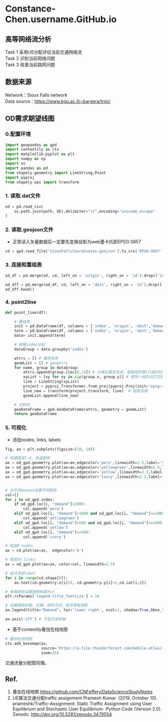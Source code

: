 # Constance-Chen.username.GitHub.io
## 高等网络流分析

Task 1 采用UE分配评估当前交通网络流<br>
Task 2 识别当前网络问题<br>
Task 3 改善当前路网问题

## 数据来源

Network：Sioux Falls network<br>
Data source：https://www.bgu.ac.il/~bargera/tntp/

## OD需求期望线图
### 0.配置环境
```python
import geopandas as gpd
import contextily as ctx
import matplotlib.pyplot as plt
import numpy as np
import os
import pandas as pd
from shapely.geometry import LineString,Point
import pyproj
from shapely.ops import transform
```
### 1. 读取.dat文件
```python
od = pd.read_csv(
    os.path.join(path, UE),delimiter="\t",encoding="unicode_escape"
)
```
### 2. 读取.geojson文件
- 正常读入矢量数据后一定要先变换投影为web墨卡托即EPSG:3857
```python
cd = gpd.read_file('SiouxFallsCoordinates.geojson').to_crs('EPSG:3857')
```
### 3. 连接和重组表
```python
od_df = pd.merge(od, cd, left_on = 'origin', right_on = 'id').drop(['id'], axis = 1).rename(columns={'x':'origin_x', 'y':'origin_y', 'geometry':'origin_geometry'})

od_dff = pd.merge(od_df, cd, left_on = 'dest', right_on = 'id').drop(['id'], axis = 1).rename(columns={'x':'dest_x', 'y':'dest_y', 'geometry':'dest_geometry'}).reset_index()
od_dff.head()
```
### 4. point2line
```python
def point_line(df):

    # 重组表
    init = pd.DataFrame(df, columns = ['index', 'origin', 'dest','demand' ,'origin_x', 'origin_y', 'origin_geometry'])    .rename(columns={'origin_x':'x', 'origin_y':'y',  'origin_geometry': 'geometry'})
    term = pd.DataFrame(df, columns = ['index', 'origin', 'dest','demand' ,'dest_x', 'dest_y', 'dest_geometry'])    .rename(columns={'dest_x':'x', 'dest_y':'y',  'dest_geometry': 'geometry'})
    data= init.append(term)

    # 根据index分组
    dataGroup = data.groupby('index')

    attrs = [] # 属性信息
    geomList = [] # geometry
    for name, group in dataGroup:
        attrs.append(group.iloc[0,:4]) # 分离出属性信息，取每组的第1行前5列作为数据属性
        xyList = [xy for xy in zip(group.x, group.y)] # 把同一组的点打包到一个list中
        line = LineString(xyList)
        project = pyproj.Transformer.from_proj(pyproj.Proj(init='epsg:4326'),pyproj.Proj(init='epsg:3857')) # wgs84变换投影为web墨卡托即EPSG:3857
        line_new = transform(project.transform, line)  # 投影变换
        geomList.append(line_new)

    # 点转线
    geoDataFrame = gpd.GeoDataFrame(attrs, geometry = geomList)
    return geoDataFrame
```
### 5. 可视化
- 添加nodes, links, labels
```python
fig, ax = plt.subplots(figsize=(10, 10))

# 构建图层1-8，伪造图例
ax = od_gpd.geometry.plot(ax=ax,edgecolor='peru',linewidth=2.5,label='> 2000')
ax = od_gpd.geometry.plot(ax=ax,edgecolor='yellowgreen',linewidth=2.5,label='1000 ~ 2000')
ax = od_gpd.geometry.plot(ax=ax,edgecolor='yellow',linewidth=2.5,label='500 ~ 1000')
ax = od_gpd.geometry.plot(ax=ax,edgecolor='ivory',linewidth=2.5,label='< 500')


# 为不同demand设置不同颜色
col=[]
for i in od_gpd.index:
    if od_gpd.loc[i, "demand"]>2000:
        col.append('peru')
    elif od_gpd.loc[i, "demand"]>1000 and od_gpd.loc[i, "demand"]<=2000:
        col.append('yellowgreen')
    elif od_gpd.loc[i, "demand"]>500 and od_gpd.loc[i, "demand"]<=1000:
        col.append('yellow')
    elif od_gpd.loc[i, "demand"]<=500:
        col.append('ivory')

# 图层9 nodes
ax = cd.plot(ax=ax,  edgecolor='k')

# 图层10 links
ax = od_gpd.plot(ax=ax, color=col, linewidth=2.5)

# 给点添加label
for i in range(cd.shape[0]):
    ax.text(cd.geometry.x[i]+2, cd.geometry.y[i]+2,cd.iat[i,0])

# 单独提前设置图例标题大小
plt.rcParams['legend.title_fontsize'] = 14

# 设置图例标题，位置，排列方式，是否带有阴影
ax.legend(title="Demand", loc='lower right', ncol=1, shadow=True,bbox_to_anchor=(1.2,0.0),borderaxespad = 0.)

ax.axis('off') # 不显示坐标轴
```
- 基于contextily叠加在线地图
```python
# 叠加在线地图
ctx.add_basemap(ax,
                source='https://a.tile.thunderforest.com/mobile-atlas/{z}/{x}/{y}.png?apikey=41f4f936f1d148f69cbd100812875c88',
                zoom=15)
```
交通流量分配图同理。
## Ref.
1. 叠加在线地图
https://github.com/CNFeffery/DataScienceStudyNotes
2. UE算法交通分配traffic assignment
Pramesh Kumar. (2019, October 10). prameshk/Traffic-Assignment: Static Traffic Assignment using User Equilibrium and Stochastic User Equilibrium- Python Code (Version 2.0). Zenodo. http://doi.org/10.5281/zenodo.3479554


